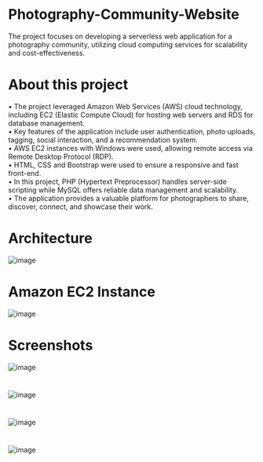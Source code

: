 # Photography-Community-Website
The project focuses on developing a serverless web application for a photography community, utilizing cloud computing services for scalability and cost-effectiveness.

# About this project
• The project leveraged Amazon Web Services (AWS) cloud technology, including EC2 (Elastic Compute Cloud) for hosting web servers and RDS for database management.<br>
• Key features of the application include user authentication, photo uploads, tagging, social interaction, and a recommendation system.<br>
• AWS EC2 instances with Windows were used, allowing remote access via Remote Desktop Protocol (RDP).<br>
• HTML, CSS and Bootstrap were used to ensure a responsive and fast front-end. <br>
• In this project, PHP (Hypertext Preprocessor) handles server-side scripting while MySQL offers reliable data management and scalability.<br>
• The application provides a valuable platform for photographers to share, discover, connect, and showcase their work.<br>

# Architecture
![image](https://github.com/G0ku1729/Photography-Website/assets/145249135/1423c364-1054-481f-bf7c-60ca9150f37e)

# Amazon EC2 Instance
![image](https://github.com/G0ku1729/Photography-Website/assets/145249135/0c071fe9-10f1-4223-8dad-c0e59c0195b9)

# Screenshots
![image](https://github.com/G0ku1729/Photography-Website/assets/145249135/5c86886f-b7b0-4c4f-b0d3-cacdbcbded88)
#
![image](https://github.com/G0ku1729/Photography-Website/assets/145249135/ebbc8297-b1c5-4735-a705-1ef795f745cf)
#
![image](https://github.com/G0ku1729/Photography-Website/assets/145249135/5d914fc8-a214-46ef-817f-2a892df4ae7b)
#
![image](https://github.com/G0ku1729/Photography-Website/assets/145249135/bb4cb090-b9a0-41bd-a35c-a7e4812320e9)





